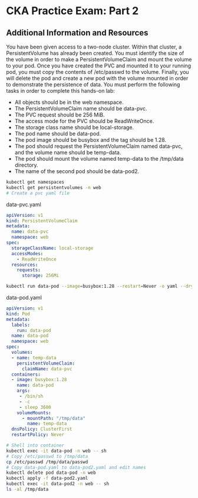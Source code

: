 # CKA Practice Exam: Part 2

## Additional Information and Resources

You have been given access to a two-node cluster. Within that cluster, a PersistentVolume has already been created. You must identify the size of the volume in order to make a PersistentVolumeClaim and mount the volume to your pod. Once you have created the PVC and mounted it to your running pod, you must copy the contents of /etc/passwd to the volume. Finally, you will delete the pod and create a new pod with the volume mounted in order to demonstrate the persistence of data. You must perform the following tasks in order to complete this hands-on lab:

* All objects should be in the web namespace.
* The PersistentVolumeClaim name should be data-pvc.
* The PVC request should be 256 MiB.
* The access mode for the PVC should be ReadWriteOnce.
* The storage class name should be local-storage.
* The pod name should be data-pod.
* The pod image should be busybox and the tag should be 1.28.
* The pod should request the PersistentVolumeClaim named data-pvc, and the volume name should be temp-data.
* The pod should mount the volume named temp-data to the /tmp/data directory.
* The name of the second pod should be data-pod2.

```bash
kubectl get namespaces
kubectl get persistentvolumes -n web
# Create a pvc yaml file
```

data-pvc.yaml

```yaml
apiVersion: v1
kind: PersistentVolumeClaim
metadata:
  name: data-pvc
  namespace: web
spec:
  storageClassName: local-storage
  accessModes:
    - ReadWriteOnce
  resources:
    requests:
      storage: 256Mi
```

```bash
kubectl run data-pod --image=busybox:1.28 --restart=Never -o yaml --dry-run -- /bin/sh -c 'sleep 3600' > data-pod.yaml
```

data-pod.yaml

```yaml
apiVersion: v1
kind: Pod
metadata:
  labels:
    run: data-pod
  name: data-pod
  namespace: web
spec:
  volumes:
  - name: temp-data
    persistentVolumeClaim:
      claimName: data-pvc
  containers:
  - image: busybox:1.28
    name: data-pod
    args:
     - /bin/sh 
     - -c 
     - sleep 3600
    volumeMounts:
      - mountPath: "/tmp/data"
        name: temp-data
  dnsPolicy: ClusterFirst
  restartPolicy: Never
```

```bash
# Shell into container
kubectl exec -it data-pod -n web -- sh
# Copy /etc/passwd to /tmp/data
cp /etc/passwd /tmp/data/passwd
# Copy data-pod.yaml to data-pod2.yaml and edit names
kubectl delete pod data-pod -n web
kubectl apply -f data-pod2.yaml
kubectl exec -it data-pod2 -n web -- sh
ls -al /tmp/data
```
